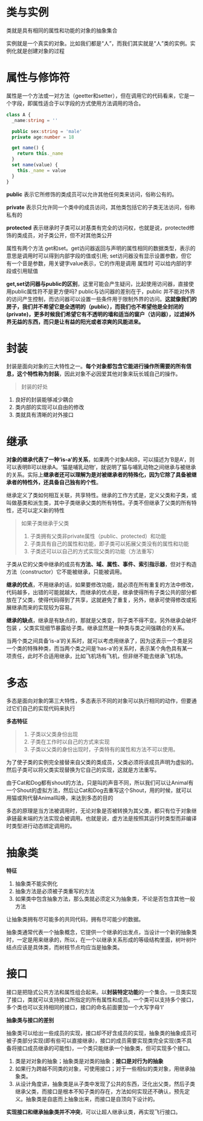 # 类与实例
类就是具有相同的属性和功能的对象的抽象集合

实例就是一个真实的对象。比如我们都是“人”，而我们其实就是“人”类的实例。实例化就是创建对象的过程

# 属性与修饰符

属性是一个方法或一对方法（geetter和setter），但在调用它的代码看来，它是一个字段，即属性适合于以字段的方式使用方法调用的场合。
```typescript
class A {
  _name:string = ''

  public sex:string = 'male'
  private age:number = 18

  get name() {
    return this._name
  }
  set name(value) {
    this._name = value
  }
}
```

**public** 表示它所修饰的类成员可以允许其他任何类来访问，俗称公有的。 

**private** 表示只允许同一个类中的成员访问，其他类包括它的子类无法访问，俗称私有的

**protected** 表示继承时子类可以对基类有完全的访问权，也就是说，protected修饰的类成员，对子类公开，但不对其他类公开

属性有两个方法 get和set。get访问器返回与声明的属性相同的数据类型，表示的意思是调用时可以得到内部字段的值或引用; set访问器没有显示设置参数，但它有一个音是参数，用关键字value表示，它的作用是调用 属性时 可以给内部的字段或引用赋值

**get,set访问器与public的区别**，这里可能会产生疑问，比起使用访问器，直接使用public属性符不是更方便吗? public与访问器的差别在于，public 并不能对外界的访问产生控制，而访问器可以设置一些条件用于限制外界的访问。**这就像我们的房子，我们并不希望它是全透明的（public），而我们也不希望他是全封闭的(private)，更多时候我们希望它有不透明的墙和适当的窗户（访问器），过滤掉外界无益的东西，而只是让有益的阳光或者凉爽的风能进来。**

# 封装
封装是面向对象的三大特性之一。**每个对象都包含它能进行操作所需要的所有信息，这个特性称为封装**，因此对象不必因爱其他对象来玩长城自己的操作。

> 封装的好处
1. 良好的封装能够减少耦合
2. 类内部的实现可以自由的修改
3. 类就具有清晰的对外接口 

# 继承 
**对象的继承代表了一种‘is-a’的关系**，如果两个对象A和B，可以描述为‘B是A’，则可以表明B可以继承A。‘猫是哺乳动物’，就说明了猫与哺乳动物之间继承与被继承的关系。实际上**继承者还可以理解为是对被继承者的特殊化，因为它除了具备被继承者的特性外，还具备自己独有的个性**。

继承定义了类如何相互关联，共享特性。继承的工作方式是，定义父类和子类，或叫做基类和派生类，其中子类继承父类的所有特性。子类不但继承了父类的所有特性，还可以定义新的特性

> 如果子类继承于父类
> 1. 子类拥有父类非private属性（public、protected）和功能
> 2. 子类具有自己的属性和功能，即子类可以拓展父类没有的属性和功能
> 3. 子类还可以以自己的方式实现父类的功能（方法重写） 

子类从它的父类中继承的成员有**方法、域、属性、事件、索引指示器**，但对于构造方法（constructor）它不能被继承，只能被调用。

**继承的优点**，不用继承的话，如果要修改功能，就必须在所有重复的方法中修改，代码越多，出错的可能就越大，而继承的优点是，继承使得所有子类公共的部分都放在了父类，使得代码得到了共享，这就避免了重复，另外，继承可使得修改或拓展继承而来的实现较为容易。

**继承的缺点**，继承是有缺点的，那就是父类变，则子类不得不变。另外继承会破坏包装 ，父类实现细节暴露给子类。继承显然是一种类与类之间强耦合的关系。

当两个类之间具备‘is-a’的关系时，就可以考虑用继承了，因为这表示一个类是另一个类的特殊种类，而当两个类之间是‘has-a’的关系时，表示某个角色具有某一项责任，此时不合适用继承，比如飞机场有飞机，但非继不能去继承飞机场。

# 多态
多态是面向对象的第三大特性，多态表示不同的对象可以执行相同的动作，但要通过它们自己的实现代码来执行

**多态特征**
> 1. 子类以父类身份出现
> 2. 子类在工作时以自己的方式来实现
> 3. 子类以父类的身份出现时，子类特有的属性和方法不可以使用。

为了使子类的实例完全接替来自父类的类成员，父类必须将该成员声明为虚拟的。然后子类可以将父类实现替换为它自己的实现，这就是方法重写。

由于Cat和Dog都有shout的方法，只是叫的声音不同，所以我们可以让Animal有一个Shout的虚拟方法，然后让Cat和Dog去重写这个Shout，用的时候，就可以用猫或狗代替Animal叫唤，来达到多态的目的

多态的原理是当方法被调用时，无论对象是否被转换为其父类，都只有位于对象继承链最末端的方法实现会被调用。也就是说，虚方法是按照其运行时类型而非编译时类型进行动态绑定调用的。

# 抽象类

**特征**
1. 抽象类不能实例化
2. 抽象方法是必须被子类重写的方法
3. 如果类中包含抽象方法，那么类就必须定义为抽象类，不论是否包含其他一般方法

让抽象类拥有尽可能多的共同代码，拥有尽可能少的数据。

抽象类通常代表一个抽象概念，它提供一个继承的出发点，当设计一个新的抽象类时，一定是用来继承的，所以，在一个以继承关系形成的等级结构里面，树叶树叶结点应该是具体类，而树枝节点均应当是抽象类。

# 接口
接口是把隐式公共方法和属性组合起来。以**封装特定功能**的一个集合。一旦类实现了接口，类就可以支持接口所指定的所有属性和成员。一个类可以支持多个接口，多个类也可以支持相同的接口，接口的命名前面要加一个大写字母‘I’

**抽象类与接口的差别**

抽象类可以给出一些成员的实现，接口却不好含成员的实现，抽象类的抽象成员可被子类部分实现(即有些可以直接继承)，接口的成员需要实现类完全实现(类不具备将接口成员继承的可能性)，一个类只能继承一个抽象类，但可实现多个接口。

1. 类是对对象的抽象；抽象类是对类的抽象；**接口是对行为的抽象**
2. 如果行为跨越不同类的对象，可使用接口；对于一些相似的类对象，用继承抽象类。
3. 从设计角度讲，抽象类是从子类中发现了公共的东西，泛化出父类，然后子类继承父类，而接口是根本不知子类的存在，方法如何实现还不确认，预先定义。抽象类是自底而上抽象出来，而接口是自顶向下设计的。

**实现接口和继承抽象类并不冲突**，可以让超人继承认类，再实现飞行接口。